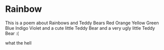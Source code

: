 # Rainbow
This is a poem about Rainbows and Teddy Bears
Red
Orange
Yellow
Green
Blue
Indigo
Violet
and a cute little Teddy Bear
and a very ugly little Teddy Bear :(

what the hell
